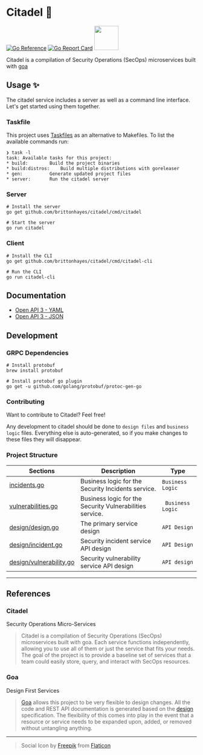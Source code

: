 # Citadel 🏰

[![Go Reference](https://pkg.go.dev/badge/github.com/brittonhayes/citadel.svg)](https://pkg.go.dev/github.com/brittonhayes/citadel)
[![Go Report Card](https://goreportcard.com/badge/github.com/brittonhayes/citadel)](https://goreportcard.com/report/github.com/brittonhayes/citadel)
<img width="64px" src="https://validator.swagger.io/validator/?url=https%3A%2F%2Fraw.githubusercontent.com%2Fbrittonhayes%2Fcitadel%2Fmain%2Fgen%2Fhttp%2Fopenapi3.json">

Citadel is a compilation of Security Operations (SecOps) microservices built
with [goa](https://github.com/goadesign/goa)

## Usage ✨

The citadel service includes a server as well as a command line interface. Let's get started using them together.

### Taskfile

This project uses [Taskfiles](https://taskfile.dev) as an alternative to Makefiles. To list the available commands run:

```shell
❯ task -l
task: Available tasks for this project:
* build: 		Build the project binaries
* build:distros: 	Build multiple distributions with goreleaser
* gen: 			Generate updated project files
* server: 		Run the citadel server
```

### Server

```shell
# Install the server
go get github.com/brittonhayes/citadel/cmd/citadel

# Start the server
go run citadel
```

### Client

```shell
# Install the CLI
go get github.com/brittonhayes/citadel/cmd/citadel-cli

# Run the CLI
go run citadel-cli
```

## Documentation

- [Open API 3 - YAML](./gen/http/openapi3.yaml)
- [Open API 3 - JSON](./gen/http/openapi3.json)

## Development

### GRPC Dependencies

```shell
# Install protobuf
brew install protobuf

# Install protobuf go plugin
go get -u github.com/golang/protobuf/protoc-gen-go
```

### Contributing

Want to contribute to Citadel? Feel free!

Any development to citadel should be done to `design files` and `business logic` files. Everything else is
auto-generated, so if you make changes to these files they will disappear.

### Project Structure

| Sections | Description | Type |
|------| ----------- | --------- |
| [incidents.go](incidents.go) | Business logic for the Security Incidents service. | `Business Logic` |
|[vulnerabilities.go](vulnerabilities.go) | Business logic for the Security Vulnerabilities service. |` Business Logic` |
|[design/design.go](design/design.go) | The primary service design  | `API Design` |
|[design/incident.go](design/incident.go) | Security incident service API design  | `API Design` |
|[design/vulnerability.go](design/vulnerability.go) | Security vulnerability service API design | `API design` |

---

## References

### Citadel

Security Operations Micro-Services

> Citadel is a compilation of Security Operations (SecOps) microservices built with goa. 
> Each service functions independently, allowing you to use all of them or just the service that fits your needs. 
> The goal of the project is to provide a baseline set of services that a team could easily store, query, and interact with SecOps resources.

### Goa

Design First Services

> [Goa](https://github.com/goadesign/goa) allows this project to be very flexible to design changes. 
> All the code and REST API documentation is generated based on the [design](./design/design.go) specification. 
> The flexibility of this comes into play in the event that a resource or service needs to be expanded upon, added, or removed without untangling anything.

---

> Social Icon by [Freepik](https://www.flaticon.com/authors/freepik) from [Flaticon](https://www.flaticon.com/)
